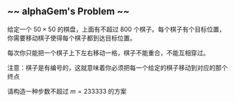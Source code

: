 ## ~~ alphaGem's Problem ~~

给定一个 $50 \times 50$ 的棋盘，上面有不超过 $800$ 个棋子。每个棋子有个目标位置，你需要移动棋子使得每个棋子都到达目标位置。

每次你只能把一个棋子上下左右移动一格，棋子不能重合，不能互相穿过。

注意：棋子是有编号的，这就意味着你必须把每一个给定的棋子移动到对应的那个终点

请构造一种步数不超过 $m=233333$ 的方案